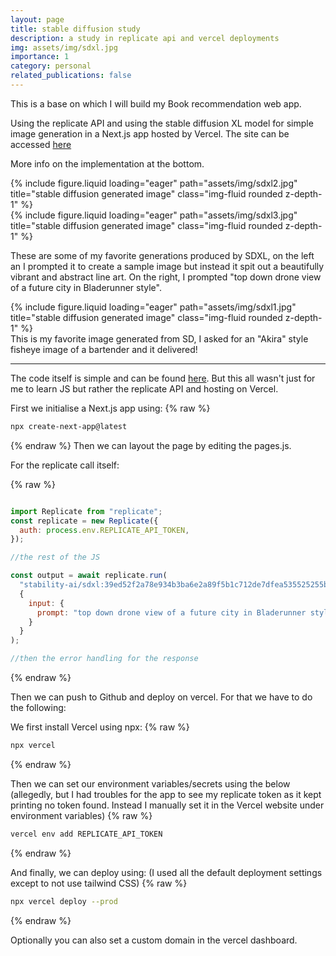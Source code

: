 ```yaml
---
layout: page
title: stable diffusion study
description: a study in replicate api and vercel deployments
img: assets/img/sdxl.jpg
importance: 1
category: personal
related_publications: false
---
```


This is a base on which I will build my Book recommendation web app.

Using the replicate API and using the stable diffusion XL model for simple image generation in a Next.js app hosted by Vercel. The site can be accessed <a href="https://sdxl-mikhail-codes.vercel.app">here</a>

More info on the implementation at the bottom.

<div class="row">
    <div class="col-sm mt-3 mt-md-0">
        {% include figure.liquid loading="eager" path="assets/img/sdxl2.jpg" title="stable diffusion generated image" class="img-fluid rounded z-depth-1" %}
    </div>
    <div class="col-sm mt-3 mt-md-0">
        {% include figure.liquid loading="eager" path="assets/img/sdxl3.jpg" title="stable diffusion generated image" class="img-fluid rounded z-depth-1" %}
    </div>
</div>

These are some of my favorite generations produced by SDXL, on the left an I prompted it to create a sample image but instead it spit out a beautifully vibrant and abstract line art. On the right, I prompted "top down drone view of a future city in Bladerunner style".

<div class="row">
    <div class="col-sm mt-3 mt-md-0">
        {% include figure.liquid loading="eager" path="assets/img/sdxl1.jpg" title="stable diffusion generated image" class="img-fluid rounded z-depth-1" %}
    </div>
</div>
<div class="caption">
    This is my favorite image generated from SD, I asked for an "Akira" style fisheye image of a bartender and it delivered!
</div>

---
The code itself is simple and can be found <a href="https://github.com/hootyhoot/replicate-sdxl">here</a>.
But this all wasn't just for me to learn JS but rather the replicate API and hosting on Vercel.

First we initialise a Next.js app using:
{% raw %}

```bash
npx create-next-app@latest
```

{% endraw %}
Then we can layout the page by editing the pages.js.

For the replicate call itself:

{% raw %}

```js

import Replicate from "replicate";
const replicate = new Replicate({
  auth: process.env.REPLICATE_API_TOKEN,
});

//the rest of the JS

const output = await replicate.run(
  "stability-ai/sdxl:39ed52f2a78e934b3ba6e2a89f5b1c712de7dfea535525255b1aa35c5565e08b",
  {
    input: {
      prompt: "top down drone view of a future city in Bladerunner style"
    }
  }
);

//then the error handling for the response
```

{% endraw %}

Then we can push to Github and deploy on vercel. For that we have to do the following:

We first install Vercel using npx:
{% raw %}

```bash
npx vercel
```

{% endraw %}

Then we can set our environment variables/secrets using the below (allegedly, but I had troubles for the app to see my replicate token as it kept printing no token found. Instead I manually set it in the Vercel website under environment variables)
{% raw %}

```bash
vercel env add REPLICATE_API_TOKEN
```

{% endraw %}

And finally, we can deploy using: (I used all the default deployment settings except to not use tailwind CSS)
{% raw %}

```bash
npx vercel deploy --prod
```

{% endraw %}

Optionally you can also set a custom domain in the vercel dashboard.
